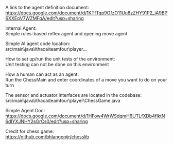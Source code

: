A link to the agent definition document: https://docs.google.com/document/d/1KTfTqp9OfzO11Uu8zZHY91P2_iA9BP6XXEqV7WZMFqA/edit?usp=sharing

Internal Agent: \
Simple rules-based reflex agent and opening move agent

Simple AI agent code location: \
src\main\java\ithaca\teamfour\player…

How to set up/run the unit tests of the environment: <br /> 
Unit testing can not be done on this environment 

How a human can act as an agent: \
Run the ChessMain and enter coordinates of a move you want to do on your turn

The sensor and actuator interfaces are located in the codebase: \
src\main\java\ithaca\teamfour\player\ChessGame.java

Simple Agent Doc: https://docs.google.com/document/d/1HFow4WrWSdqmH6UTLfXDb4flktN6dIYXJNHY2sGrCs0/edit?usp=sharing



Credit for chess game:   
https://github.com/bhlangonijr/chesslib

